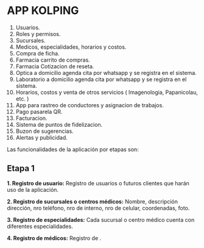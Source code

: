 # APP KOLPING



1. Usuarios.
2. Roles y permisos.
3. Sucursales.
4. Medicos, especialidades, horarios y costos.
5. Compra de ficha.
6. Farmacia carrito de compras.
7. Farmacia Cotizacion de reseta.
8. Optica a domicilio agenda cita por whatsapp y se registra en el sistema.
9. Laboratorio a domicilio agenda cita por whatsapp y se registra en el sistema.
10. Horarios, costos y venta de otros servicios ( Imagenologia, Papanicolau, etc. )
11. App para rastreo de conductores y asignacion de trabajos.
12. Pago pasarela QR.
13. Facturacion.
14. Sistema de puntos de fidelizacion.
15. Buzon de sugerencias.
16. Alertas y publicidad.



Las funcionalidades de la aplicación por etapas son:

## Etapa 1
**1. Registro de usuario:** Registro de usuarios o futuros clientes que harán uso de la aplicación.

**2. Registro de sucursales o centros médicos:** Nombre, descripción dirección, nro teléfono, nro de interno, nro de celular, coordenadas, foto.

**3. Registro de especialidades:** Cada sucursal o centro médico cuenta con diferentes especialidades.

**4. Registro de médicos:** Registro de .
